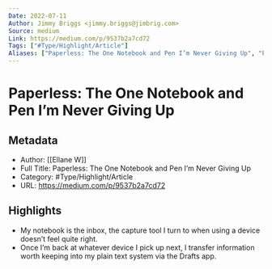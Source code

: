 ```yaml
---
Date: 2022-07-11
Author: Jimmy Briggs <jimmy.briggs@jimbrig.com>
Source: medium
Link: https://medium.com/p/9537b2a7cd72
Tags: ["#Type/Highlight/Article"]
Aliases: ["Paperless: The One Notebook and Pen I’m Never Giving Up", "Paperless: The One Notebook and Pen I’m Never Giving Up"]
---
```

# Paperless: The One Notebook and Pen I’m Never Giving Up

## Metadata
- Author: [[Ellane W]]
- Full Title: Paperless: The One Notebook and Pen I’m Never Giving Up
- Category: #Type/Highlight/Article
- URL: https://medium.com/p/9537b2a7cd72

## Highlights
- My notebook is the inbox, the capture tool I turn to when using a device doesn’t feel quite right.
- Once I’m back at whatever device I pick up next, I transfer information worth keeping into my plain text system via the Drafts app.
